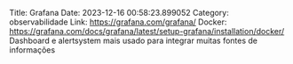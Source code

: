 Title: Grafana
Date: 2023-12-16 00:58:23.899052
Category: observabilidade
Link: https://grafana.com/grafana/
Docker: https://grafana.com/docs/grafana/latest/setup-grafana/installation/docker/
Dashboard e alertsystem mais usado para integrar muitas fontes de informações
